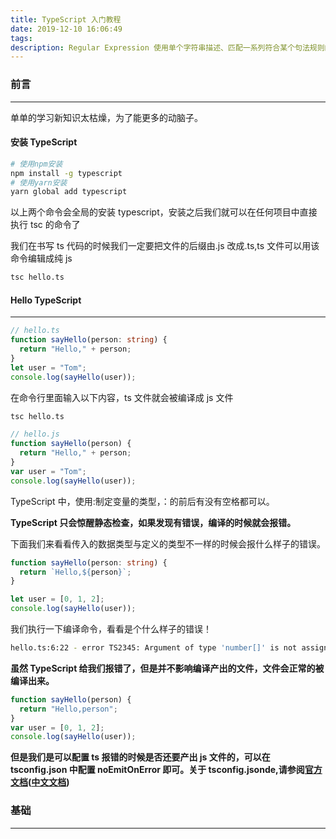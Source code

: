 ```yaml
---
title: TypeScript 入门教程
date: 2019-12-10 16:06:49
tags:
description: Regular Expression 使用单个字符串描述、匹配一系列符合某个句法规则的字符串。
---
```


### 前言

---

单单的学习新知识太枯燥，为了能更多的动脑子。

#### 安装 TypeScript

```bash
# 使用npm安装
npm install -g typescript
# 使用yarn安装
yarn global add typescript
```

以上两个命令会全局的安装 typescript，安装之后我们就可以在任何项目中直接执行 tsc 的命令了

我们在书写 ts 代码的时候我们一定要把文件的后缀由.js 改成.ts,ts 文件可以用该命令编辑成纯 js

```bash
tsc hello.ts
```

#### Hello TypeScript

---

```typescript
// hello.ts
function sayHello(person: string) {
  return "Hello," + person;
}
let user = "Tom";
console.log(sayHello(user));
```

在命令行里面输入以下内容，ts 文件就会被编译成 js 文件

```bash
tsc hello.ts
```

```typescript
// hello.js
function sayHello(person) {
  return "Hello," + person;
}
var user = "Tom";
console.log(sayHello(user));
```

TypeScript 中，使用:制定变量的类型，：的前后有没有空格都可以。

**TypeScript 只会惊醒静态检查，如果发现有错误，编译的时候就会报错。**

下面我们来看看传入的数据类型与定义的类型不一样的时候会报什么样子的错误。

```typescript
function sayHello(person: string) {
  return `Hello,${person}`;
}

let user = [0, 1, 2];
console.log(sayHello(user));
```

我们执行一下编译命令，看看是个什么样子的错误！

```bash
hello.ts:6:22 - error TS2345: Argument of type 'number[]' is not assignable to parameter of type 'string'.
```

**虽然 TypeScript 给我们报错了，但是并不影响编译产出的文件，文件会正常的被编译出来。**

```js
function sayHello(person) {
  return "Hello,person";
}
var user = [0, 1, 2];
console.log(sayHello(user));
```

**但是我们是可以配置 ts 报错的时候是否还要产出 js 文件的，可以在 tsconfig.json 中配置 noEmitOnError 即可。关于 tsconfig.jsonde,请参阅[官方文档](http://www.typescriptlang.org/docs/handbook/tsconfig-json.html)([中文文档](https://zhongsp.gitbooks.io/typescript-handbook/content/doc/handbook/tsconfig.json.html))**

### 基础

---




